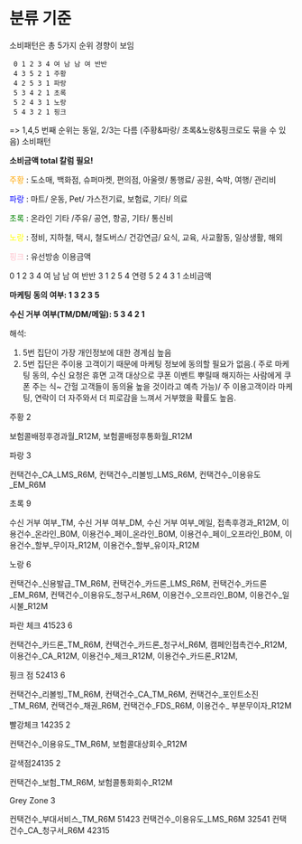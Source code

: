 # 분류 기준

소비패턴은 총 5가지 순위 경향이 보임

     0 1 2 3 4 여 남 남 여 반반
     4 3 5 2 1 주황
     4 2 5 3 1 파랑
     5 3 4 2 1 초록
     5 2 4 3 1 노랑
     5 4 3 2 1 핑크

=> 1,4,5 번째 순위는 동일, 2/3는 다름 (주황&파랑/ 초록&노랑&핑크로도 묶을 수 있음)
소비패턴 

**소비금액 total 칼럼 필요!**

<span style="color:orange"> 주황 </span> : 도소매, 백화점, 슈퍼마켓, 편의점, 아울렛/ 통행료/ 공원, 숙박, 여행/ 관리비

<span style="color:blue"> 파랑 </span> : 마트/ 운동, Pet/ 가스전기료, 보험료, 기타/ 의료

<span style="color:green"> 초록 </span> : 온라인 기타 /주유/ 공연, 항공, 기타/ 통신비

<span style="color:yellow"> 노랑 </span> : 정비, 지하철, 택시, 철도버스/ 건강연금/ 요식, 교육, 사교활동, 일상생활, 해외

<span style="color:pink"> 핑크 </span> : 유선방송 이용금액

0 1 2 3 4 여 남 남 여 반반
3 1 2 5 4 연령
5 2 4 3 1 소비금액

**마케팅 동의 여부:  1 3 2 3 5**

**수신 거부 여부(TM/DM/메일):  5 3 4 2 1** 

해석:
1) 5번 집단이 가장 개인정보에 대한 경계심 높음
2) 5번 집단은 주이용 고객이기 때문에 마케팅 정보에 동의할 필요가 없음.( 주로 마케팅 동의, 수신 요청은 휴면 고객 대상으로 쿠폰 이벤트 뿌릴때 해지하는 사람에게 쿠폰 주는 식~ 간헐 고객들이 동의율 높을 것이라고 예측 가능)/ 주 이용고객이라 마케팅, 연락이 더 자주와서 더 피로감을 느껴서 거부했을 확률도 높음.    

주황 2

보험콜배정후경과월_R12M,
보험콜배정후통화월_R12M

파랑 3

컨택건수_CA_LMS_R6M,
컨택건수_리볼빙_LMS_R6M,
컨택건수_이용유도_EM_R6M

초록 9

수신 거부 여부_TM,
수신 거부 여부_DM,
수신 거부 여부_메일,
접촉후경과_R12M,
이용건수_온라인_B0M,
이용건수_페이_온라인_B0M,
이용건수_페이_오프라인_B0M,
이용건수_할부_무이자_R12M,
이용건수_할부_유이자_R12M

노랑 6 

컨택건수_신용발급_TM_R6M,
컨택건수_카드론_LMS_R6M,
컨택건수_카드론_EM_R6M,
컨택건수_이용유도_청구서_R6M,
이용건수_오프라인_B0M,
이용건수_일시불_R12M


파란 체크 41523 6

컨택건수_카드론_TM_R6M,
컨택건수_카드론_청구서_R6M,
캠페인접촉건수_R12M,
이용건수_CA_R12M,
이용건수_체크_R12M,
이용건수_카드론_R12M,

핑크 점 52413  6 

컨택건수_리볼빙_TM_R6M,
컨택건수_CA_TM_R6M,
컨택건수_포인트소진_TM_R6M,
컨택건수_채권_R6M,
컨택건수_FDS_R6M,
이용건수_ 부분무이자_R12M

빨강체크 14235 2

컨택건수_이용유도_TM_R6M,
보험콜대상회수_R12M

갈색점24135 2

컨택건수_보험_TM_R6M,
보험콜통화회수_R12M

Grey Zone 3

컨택건수_부대서비스_TM_R6M 51423
컨택건수_이용유도_LMS_R6M 32541
컨택건수_CA_청구서_R6M 42315

